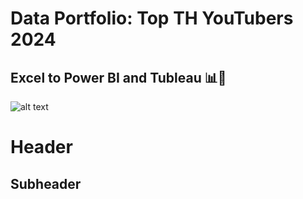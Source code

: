 # Data Portfolio: Top TH YouTubers 2024
## Excel to Power BI and Tubleau 📊💭

![alt text](![image](https://github.com/Kanangnut/top-th-youtubers-2024/assets/130201193/21e819d6-409f-4371-9174-ec09cca11a40)
)

# Header



## Subheader
